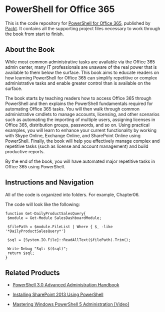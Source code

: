 # PowerShell for Office 365
This is the code repository for [PowerShell for Office 365](https://www.packtpub.com/networking-and-servers/powershell-office-365?utm_source=github&utm_medium=repository&utm_campaign=9781787127999), published by [Packt](https://www.packtpub.com/?utm_source=github). It contains all the supporting project files necessary to work through the book from start to finish.
## About the Book
While most common administrative tasks are available via the Office 365 admin center, many IT professionals are unaware of the real power that is available to them below the surface. This book aims to educate readers on how learning PowerShell for Office 365 can simplify repetitive or complex administrative tasks and enable greater control than is available on the surface.

The book starts by teaching readers how to access Office 365 through PowerShell and then explains the PowerShell fundamentals required for automating Office 365 tasks. You will then walk through common administrative cmdlets to manage accounts, licensing, and other scenarios such as automating the importing of multiple users, assigning licenses in Office 365, distribution groups, passwords, and so on. Using practical examples, you will learn to enhance your current functionality by working with Skype Online, Exchange Online, and SharePoint Online using PowerShell. Finally, the book will help you effectively manage complex and repetitive tasks (such as license and account management) and build productive reports.

By the end of the book, you will have automated major repetitive tasks in Office 365 using PowerShell.
## Instructions and Navigation
All of the code is organized into folders. For example, Chapter06.



The code will look like the following:
```
function Get-DailyProductSalesQuery{
 $module = Get-Module SalesDashboardModule;

 $filePath = $module.FileList | Where { $_ -like '*DailyProductSalesQuery*'}
 
 $sql = [System.IO.File]::ReadAllText($filePath).Trim();

 Write-Debug "Sql: $($sql)";
 return $sql;
}
```



## Related Products
* [PowerShell 3.0 Advanced Administration Handbook](https://www.packtpub.com/networking-and-servers/powershell-30-advanced-administration-handbook?utm_source=github&utm_medium=repository&utm_campaign=9781849686426)

* [Installing SharePoint 2013 Using PowerShell](https://www.packtpub.com/big-data-and-business-intelligence/installing-sharepoint-2013-using-powershell?utm_source=github&utm_medium=repository&utm_campaign=9781787122321)

* [Mastering Windows PowerShell 5 Administration [Video]](https://www.packtpub.com/networking-and-servers/mastering-windows-powershell-5-administration-video?utm_source=github&utm_medium=repository&utm_campaign=9781786467980)
